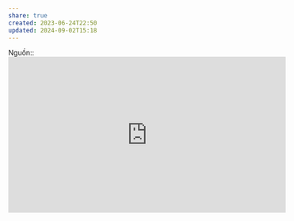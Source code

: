 ```yaml
---
share: true
created: 2023-06-24T22:50
updated: 2024-09-02T15:18
---
```

Nguồn:: <iframe width="560" height="315" src="https://www.youtube.com/embed/vyOkb6M1bdA" title="YouTube video player" frameborder="0" allow="accelerometer; autoplay; clipboard-write; encrypted-media; gyroscope; picture-in-picture; web-share" referrerpolicy="strict-origin-when-cross-origin" allowfullscreen></iframe>

